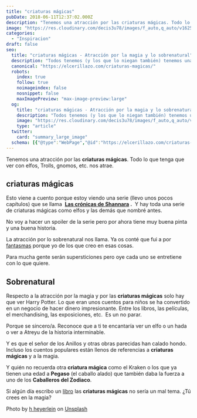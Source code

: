 ```yaml
---
title: "criaturas mágicas"
pubDate: 2018-06-11T12:37:02.000Z
description: "Tenemos una atracción por las criaturas mágicas. Todo lo que tenga que ver con elfos, Trolls, gnomos, etc. nos atrae. criaturas mágicas Esto viene a cuento porque estoy viendo una serie (llevo unos pocos capítulos) que se llama  Las crónicas de Shannara .  Y hay toda una serie de criaturas mágicas como elfos y las demás&hellip;"
image: "https://res.cloudinary.com/decis3u78/images/f_auto,q_auto/v1625696580/criaturas-magicas_zokguk_8053f124/criaturas-magicas_zokguk_8053f124.jpg?_i=AA"
categories:
  - "Inspiracion"
draft: false
seo:
  title: "criaturas mágicas - Atracción por la magia y lo sobrenatural"
  description: "Todos tenemos (y los que lo niegan también) tenemos una atracción por la magia y por las criaturas mágicas. ¿Te gustaría ver un hada o un elfo?"
  canonical: "https://elcerillazo.com/criaturas-magicas/"
  robots:
    index: true
    follow: true
    noimageindex: false
    nosnippet: false
    maxImagePreview: "max-image-preview:large"
  og:
    title: "criaturas mágicas - Atracción por la magia y lo sobrenatural"
    description: "Todos tenemos (y los que lo niegan también) tenemos una atracción por la magia y por las criaturas mágicas. ¿Te gustaría ver un hada o un elfo?"
    image: "https://res.cloudinary.com/decis3u78/images/f_auto,q_auto/v1625696580/criaturas-magicas_zokguk_8053f124/criaturas-magicas_zokguk_8053f124.jpg?_i=AA"
    type: "article"
  twitter:
    card: "summary_large_image"
  schema: [{"@type":"WebPage","@id":"https://elcerillazo.com/criaturas-magicas/","url":"https://elcerillazo.com/criaturas-magicas/","name":"criaturas mágicas - Atracción por la magia y lo sobrenatural","isPartOf":{"@id":"https://elcerillazo.com/#website"},"primaryImageOfPage":{"@id":"https://elcerillazo.com/criaturas-magicas/#primaryimage"},"image":{"@id":"https://elcerillazo.com/criaturas-magicas/#primaryimage"},"thumbnailUrl":"https://res.cloudinary.com/decis3u78/images/f_auto,q_auto/v1625696580/criaturas-magicas_zokguk_8053f124/criaturas-magicas_zokguk_8053f124.jpg?_i=AA","datePublished":"2018-06-11T14:37:02+00:00","author":{"@id":"https://elcerillazo.com/#/schema/person/368d5b496aeaf077b307f248a72abcd9"},"description":"Todos tenemos (y los que lo niegan también) tenemos una atracción por la magia y por las criaturas mágicas. ¿Te gustaría ver un hada o un elfo?","breadcrumb":{"@id":"https://elcerillazo.com/criaturas-magicas/#breadcrumb"},"inLanguage":"es","potentialAction":[{"@type":"ReadAction","target":["https://elcerillazo.com/criaturas-magicas/"]}]},{"@type":"ImageObject","inLanguage":"es","@id":"https://elcerillazo.com/criaturas-magicas/#primaryimage","url":"https://res.cloudinary.com/decis3u78/images/f_auto,q_auto/v1625696580/criaturas-magicas_zokguk_8053f124/criaturas-magicas_zokguk_8053f124.jpg?_i=AA","contentUrl":"https://res.cloudinary.com/decis3u78/images/f_auto,q_auto/v1625696580/criaturas-magicas_zokguk_8053f124/criaturas-magicas_zokguk_8053f124.jpg?_i=AA","width":1024,"height":712,"caption":"criaturas mágicas"},{"@type":"BreadcrumbList","@id":"https://elcerillazo.com/criaturas-magicas/#breadcrumb","itemListElement":[{"@type":"ListItem","position":1,"name":"Portada","item":"https://elcerillazo.com/"},{"@type":"ListItem","position":2,"name":"criaturas mágicas"}]},{"@type":"WebSite","@id":"https://elcerillazo.com/#website","url":"https://elcerillazo.com/","name":"El Cerillazo","description":"De pequeño hacía hogueras y jugaba con cerillas","potentialAction":[{"@type":"SearchAction","target":{"@type":"EntryPoint","urlTemplate":"https://elcerillazo.com/?s={search_term_string}"},"query-input":{"@type":"PropertyValueSpecification","valueRequired":true,"valueName":"search_term_string"}}],"inLanguage":"es"},{"@type":"Person","@id":"https://elcerillazo.com/#/schema/person/368d5b496aeaf077b307f248a72abcd9","name":"montywp","url":"https://elcerillazo.com/author/montywp/"}]
---
```


Tenemos una atracción por las **criaturas mágicas**. Todo lo que tenga que ver con elfos, Trolls, gnomos, etc. nos atrae.

## criaturas mágicas

Esto viene a cuento porque estoy viendo una serie (llevo unos pocos capítulos) que se llama  **[Las crónicas de Shannara](http://www.lavanguardia.com/series/20180117/4485450677/las-cronicas-de-shannara-temporada-3-cancelada.html) .**  Y hay toda una serie de criaturas mágicas como elfos y las demás que nombré antes.

No voy a hacer un spoiler de la serie pero por ahora tiene muy buena pinta y una buena historia.

La atracción por lo sobrenatural nos llama. Ya os conté que fui a por [fantasmas](https://elcerillazo.com/fantasmas/) porque yo de los que creo en esas cosas.

Para mucha gente serán supersticiones pero oye cada uno se entretiene con lo que quiere.

## Sobrenatural

Respecto a la atracción por la magia y por las **criaturas mágicas** solo hay que ver Harry Potter. Lo que eran unos cuentos para niños se ha convertido en un negocio de hacer dinero impresionante. Entre los libros, las películas, el merchandising, las exposiciones, etc.  Es un no parar.

Porque se sincero/a. Reconoce que a ti te encantaría ver un elfo o un hada o ver a Atreyu de la historia interminable.

Y es que el señor de los Anillos y otras obras parecidas han calado hondo. Incluso los cuentos populares están llenos de referencias a **criaturas mágicas** y a la magia.

Y quién no recuerda otra **criatura mágica** como el Kraken o los que ya tienen una edad a **Pegaso** (el caballo alado) que también daba la fuerza a uno de los **Caballeros del Zodiaco**.

Si algún día escribo un [libro](https://elcerillazo.com/escribir-un-libro/) las **criaturas mágicas** no sería un mal tema. ¿Tú crees en la magia?

Photo by [h heyerlein](https://unsplash.com/photos/t7-hqrujXsg?utm_source=unsplash&utm_medium=referral&utm_content=creditCopyText) on [Unsplash](https://unsplash.com/search/photos/magic?utm_source=unsplash&utm_medium=referral&utm_content=creditCopyText)